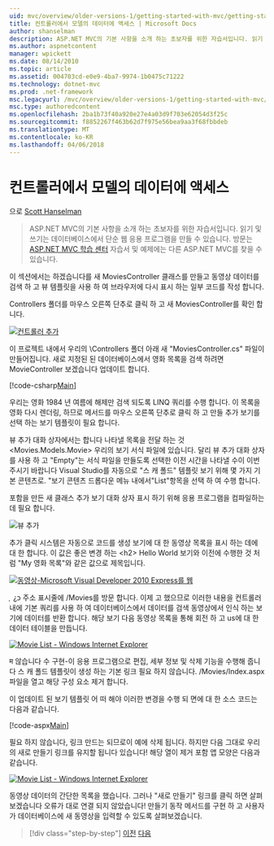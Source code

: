 ```yaml
---
uid: mvc/overview/older-versions-1/getting-started-with-mvc/getting-started-with-mvc-part5
title: 컨트롤러에서 모델의 데이터에 액세스 | Microsoft Docs
author: shanselman
description: ASP.NET MVC의 기본 사항을 소개 하는 초보자를 위한 자습서입니다. 읽기 및 쓰기는 데이터베이스에서 단순 웹 응용 프로그램을 만듭니다.
ms.author: aspnetcontent
manager: wpickett
ms.date: 08/14/2010
ms.topic: article
ms.assetid: 004703cd-e0e9-4ba7-9974-1b0475c71222
ms.technology: dotnet-mvc
ms.prod: .net-framework
msc.legacyurl: /mvc/overview/older-versions-1/getting-started-with-mvc/getting-started-with-mvc-part5
msc.type: authoredcontent
ms.openlocfilehash: 2ba1b73f40a920e27e4a03d9f703e62054d3f25c
ms.sourcegitcommit: f8852267f463b62d7f975e56bea9aa3f68fbbdeb
ms.translationtype: MT
ms.contentlocale: ko-KR
ms.lasthandoff: 04/06/2018
---
```

<a name="accessing-your-models-data-from-a-controller"></a>컨트롤러에서 모델의 데이터에 액세스
====================
으로 [Scott Hanselman](https://github.com/shanselman)

> ASP.NET MVC의 기본 사항을 소개 하는 초보자를 위한 자습서입니다. 읽기 및 쓰기는 데이터베이스에서 단순 웹 응용 프로그램을 만들 수 있습니다. 방문는 [ASP.NET MVC 학습 센터](../../../index.md) 자습서 및 예제에는 다른 ASP.NET MVC를 찾을 수 있습니다.


이 섹션에서는 하겠습니다를 새 MoviesController 클래스를 만들고 동영상 데이터를 검색 하 고 뷰 템플릿을 사용 하 여 브라우저에 다시 표시 하는 일부 코드를 작성 합니다.

Controllers 폴더를 마우스 오른쪽 단추로 클릭 하 고 새 MoviesController를 확인 합니다.

[![컨트롤러 추가](getting-started-with-mvc-part5/_static/image2.png)](getting-started-with-mvc-part5/_static/image1.png)

이 프로젝트 내에서 우리의 \Controllers 폴더 아래 새 "MoviesController.cs" 파일이 만들어집니다. 새로 지정된 된 데이터베이스에서 영화 목록을 검색 하려면 MovieController 보겠습니다 업데이트 합니다.

[!code-csharp[Main](getting-started-with-mvc-part5/samples/sample1.cs)]

우리는 영화 1984 년 여름에 해제만 검색 되도록 LINQ 쿼리를 수행 합니다. 이 목록을 영화 다시 렌더링, 하므로 메서드를 마우스 오른쪽 단추로 클릭 하 고 만들 추가 보기를 선택 하는 보기 템플릿이 필요 합니다.

뷰 추가 대화 상자에서는 합니다 나타낼 목록을 전달 하는 것&lt;Movies.Models.Movie&gt; 우리의 보기 서식 파일에 있습니다. 달리 뷰 추가 대화 상자를 사용 하 고 "Empty"는 서식 파일을 만들도록 선택한 이전 시간을 나타낼 수이 이번 주시기 바랍니다 Visual Studio를 자동으로 "스 캐 폴드" 템플릿 보기 위해 몇 가지 기본 콘텐츠로. "보기 콘텐츠 드롭다운 메뉴 내에서"List"항목을 선택 하 여 수행 합니다.

포함을 만든 새 클래스 추가 보기 대화 상자 표시 하기 위해 응용 프로그램을 컴파일하는 데 필요 합니다.

![뷰 추가](getting-started-with-mvc-part5/_static/image3.png)

추가 클릭 시스템은 자동으로 코드를 생성 보기에 대 한 동영상 목록을 표시 하는 데에 대 한 합니다. 이 값은 좋은 변경 하는 &lt;h2&gt; Hello World 보기와 이전에 수행한 것 처럼 "My 영화 목록"와 같은 값으로 제목입니다.

[![동영상-Microsoft Visual Developer 2010 Express를 웹](getting-started-with-mvc-part5/_static/image5.png)](getting-started-with-mvc-part5/_static/image4.png)

ְ ְ ¿כ 주소 표시줄에 /Movies를 방문 합니다. 이제 고 했으므로 이러한 내용을 컨트롤러 내에 기본 쿼리를 사용 하 여 데이터베이스에서 데이터를 검색 동영상에서 인식 하는 보기에 데이터를 반환 합니다. 해당 보기 다음 동영상 목록을 통해 회전 하 고 us에 대 한 데이터 테이블을 만듭니다.

[![Movie List - Windows Internet Explorer](getting-started-with-mvc-part5/_static/image7.png)](getting-started-with-mvc-part5/_static/image6.png)

म 않습니다 수 구현-이 응용 프로그램으로 편집, 세부 정보 및 삭제 기능을 수행해 줍니다 스 캐 폴드 템플릿이 생성 하는 기본 링크 필요 하지 않습니다. /Movies/Index.aspx 파일을 열고 해당 구성 요소 제거 합니다.

이 업데이트 된 보기 템플릿 어 떠 해야 이러한 변경을 수행 되 면에 대 한 소스 코드는 다음과 같습니다.

[!code-aspx[Main](getting-started-with-mvc-part5/samples/sample2.aspx)]

필요 하지 않습니다, 링크 만드는 되므로이 예에 삭제 됩니다. 하지만 다음 그대로 우리의 새로 만들기 링크를 유지할 됩니다 있습니다! 해당 열이 제거 포함 앱 모양은 다음과 같습니다.

[![Movie List - Windows Internet Explorer](getting-started-with-mvc-part5/_static/image9.png)](getting-started-with-mvc-part5/_static/image8.png)

동영상 데이터의 간단한 목록을 했습니다. 그러나 "새로 만들기" 링크를 클릭 하면 살펴보겠습니다 오류가 대로 연결 되지 않았습니다! 만들기 동작 메서드를 구현 하 고 사용자가 데이터베이스에 새 동영상을 입력할 수 있도록 살펴보겠습니다.

> [!div class="step-by-step"]
> [이전](getting-started-with-mvc-part4.md)
> [다음](getting-started-with-mvc-part6.md)
